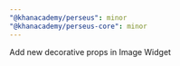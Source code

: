 ```yaml
---
"@khanacademy/perseus": minor
"@khanacademy/perseus-core": minor
---
```


Add new decorative props in Image Widget
